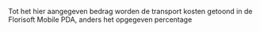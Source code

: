 Tot het hier aangegeven bedrag worden de transport kosten getoond in de Florisoft Mobile PDA, anders het opgegeven percentage